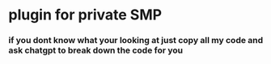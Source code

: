 # plugin for private SMP

### if you dont know what your looking at just copy all my code and ask chatgpt to break down the code for you
